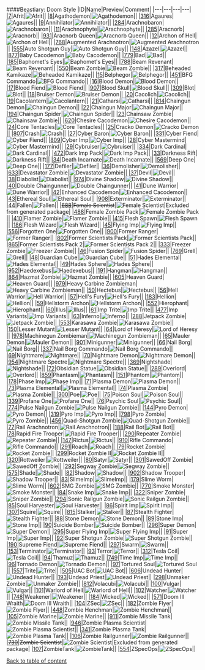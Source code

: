 ####Beastiary: Doom Style
|ID|Name|Preview|Comment|
|---|---|---|---|
|[7](../data/0007.zip)|Afrit|![Afrit](images/beastiary/afrit.png)||
|[8](../data/0008.zip)|Agathodemon|![Agathodemon](images/beastiary/agathodemon.png)||
|[316](../data/0316.zip)|Agaures|![Agaures](images/beastiary/agaures.png)||
|[9](../data/0009.zip)|Annihilator|![Annihilator](images/beastiary/annihilator.png)||
|[284](../data/0284.zip)|Arachnobaron|![Arachnobaron](images/beastiary/arachnobaron.png)||
|[11](../data/0011.zip)|Arachnophyte|![Arachnophyte](images/beastiary/arachnophyte.png)||
|[285](../data/0285.zip)|Aracnorb|![Aracnorb](images/beastiary/aracnorb.png)||
|[931](../data/0931.zip)|Aracnorb Queen|![Aracnorb Queen](images/beastiary/aracnorbqueen.png)||
|[12](../data/0012.zip)|Archon of Hell|![Archon of Hell](images/beastiary/archonofhell.png)||
|[768](../data/0768.zip)|Augmented Arachnotron|![Augmented Arachnotron](images/beastiary/arachnotronmk2.png)||
|[555](../data/0555.zip)|Auto Shotgun Guy|![Auto Shotgun Guy](images/beastiary/autoshotgunguy.png)||
|[148](../data/0148.zip)|Azazel|![Azazel](images/beastiary/azazel.png)||
|[877](../data/0877.zip)|Baby Cacodemon|![Baby Cacodemon](images/beastiary/babycaco.png)||
|[779](../data/0779.zip)|Bad|![Bad](images/beastiary/bad.png)||
|[185](../data/0185.zip)|Baphomet's Eyes|![Baphomet's Eyes](images/beastiary/eyes.png)||
|[788](../data/0788.zip)|Beam Revenant|![Beam Revenant](images/beastiary/beamrevenant.png)||
|[550](../data/0550.zip)|Beam Zombie|![Beam Zombie](images/beastiary/beamzombie.png)||
|[317](../data/0317.zip)|Beheaded Kamikaze|![Beheaded Kamikaze](images/beastiary/beheadedkamikazi.png)||
|[15](../data/0015.zip)|Belphegor|![Belphegor](images/beastiary/belphegor.png)||
|[451](../data/0451.zip)|BFG Commando|![BFG Commando](images/beastiary/bfgcommando.png)||
|[16](../data/0016.zip)|Blood Demon|![Blood Demon](images/beastiary/blooddemon.png)||
|[17](../data/0017.zip)|Blood Fiend|![Blood Fiend](images/beastiary/bloodfiend.png)||
|[907](../data/0907.zip)|Blood Skull|![Blood Skull](images/beastiary/bloodskull.png)||
|[309](../data/0309.zip)|Blot|![Blot](images/beastiary/blot.png)||
|[18](../data/0018.zip)|Bruiser Demon|![Bruiser Demon](images/beastiary/bruiserdemon.png)||
|[20](../data/0020.zip)|Cacolich|![Cacolich](images/beastiary/cacolich.png)||
|[19](../data/0019.zip)|Cacolantern|![Cacolantern](images/beastiary/cacolantern.png)||
|[21](../data/0021.zip)|Catharsi|![Catharsi](images/beastiary/catharsi.png)||
|[814](../data/0814.zip)|Chaingun Demon|![Chaingun Demon](images/beastiary/chaingundemon.png)||
|[22](../data/0022.zip)|Chaingun Major|![Chaingun Major](images/beastiary/chaingunmajor.png)||
|[194](../data/0194.zip)|Chaingun Spider|![Chaingun Spider](images/beastiary/chaingunspider.png)||
|[23](../data/0023.zip)|Chainsaw Zombie|![Chainsaw Zombie](images/beastiary/chainsawzombie.png)||
|[620](../data/0620.zip)|Chesire Cacodemon|![Chesire Cacodemon](images/beastiary/chesirecacodemon.png)||
|[24](../data/0024.zip)|Core Tentacles|![Core Tentacles](images/beastiary/coretentacles.png)||
|[25](../data/0025.zip)|Cracko Demon|![Cracko Demon](images/beastiary/crackodemon.png)||
|[807](../data/0807.zip)|Crash|![Crash](images/beastiary/crash.png)||
|[27](../data/0027.zip)|Cyber Baron|![Cyber Baron](images/beastiary/cyberbaron.png)||
|[331](../data/0331.zip)|Cyber Fiend|![Cyber Fiend](images/beastiary/cyberfiend.png)||
|[809](../data/0809.zip)|Cyber Imp|![Cyber Imp](images/beastiary/cyberimp.png)||
|[28](../data/0028.zip)|Cyber Mastermind|![Cyber Mastermind](images/beastiary/cybermastermind.png)||
|[29](../data/0029.zip)|Cybruiser|![Cybruiser](images/beastiary/cybruiser.png)||
|[334](../data/0334.zip)|Dark Cardinal|![Dark Cardinal](images/beastiary/darkcardinal.png)||
|[472](../data/0472.zip)|Dark Imp Pack|![Dark Imp Pack](images/beastiary/darkimppack.png)||
|[33](../data/0033.zip)|Darkness Rift|![Darkness Rift](images/beastiary/darknessrift.png)||
|[34](../data/0034.zip)|Death Incarnate|![Death Incarnate](images/beastiary/deathincarnate.png)||
|[569](../data/0569.zip)|Deep One|![Deep One](images/beastiary/deepone.png)||
|[177](../data/0177.zip)|Defiler|![Defiler](images/beastiary/defiler.png)||
|[36](../data/0036.zip)|Demolisher|![Demolisher](images/beastiary/demolisher.png)||
|[633](../data/0633.zip)|Devastator Zombie|![Devastator Zombie](images/beastiary/devastatorzombie.png)||
|[37](../data/0037.zip)|Devil|![Devil](images/beastiary/devil.png)||
|[38](../data/0038.zip)|Diabolist|![Diabolist](images/beastiary/diabolist.png)||
|[974](../data/0974.zip)|Divine Shadow|![Divine Shadow](images/beastiary/divineshadow.png)||
|[40](../data/0040.zip)|Double Chaingunner|![Double Chaingunner](images/beastiary/doublechaingunner.png)||
|[41](../data/0041.zip)|Dune Warrior|![Dune Warrior](images/beastiary/dunewarrior.png)||
|[42](../data/0042.zip)|Enhanced Cacodemon|![Enhanced Cacodemon](images/beastiary/enhancedcaco.png)||
|[43](../data/0043.zip)|Ethereal Soul|![Ethereal Soul](images/beastiary/etherealsoul.png)||
|[908](../data/0908.zip)|Exterminator|![Exterminator](images/beastiary/exterminator.png)||
|[44](../data/0044.zip)|Fallen|![Fallen](images/beastiary/fallen.png)||
|~~[688](../data/0688.zip)~~|~~Female Scientist~~|![Female Scientist](images/beastiary/femalescientist.png)|Excluded from generated package|
|[488](../data/0488.zip)|Female Zombie Pack|![Female Zombie Pack](images/beastiary/femalezombiepack.png)||
|[410](../data/0410.zip)|Flamer Zombie|![Flamer Zombie](images/beastiary/flamerzombie.png)||
|[415](../data/0415.zip)|Flesh Spawn|![Flesh Spawn](images/beastiary/fleshspawn.png)||
|[186](../data/0186.zip)|Flesh Wizard|![Flesh Wizard](images/beastiary/fleshwizard.png)||
|[45](../data/0045.zip)|Flying Imp|![Flying Imp](images/beastiary/flyingimp.png)||
|[556](../data/0556.zip)|Forgotten One|![Forgotten One](images/beastiary/forgottenone.png)||
|[900](../data/0900.zip)|Former Ranger|![Former Ranger](images/beastiary/formerranger.png)||
|[802](../data/0802.zip)|Former Scientists Pack|![Former Scientists Pack](images/beastiary/formerscientists.png)||
|[865](../data/0865.zip)|Former Scientists Pack 2|![Former Scientists Pack 2](images/beastiary/formerscientists2.png)||
|[333](../data/0333.zip)|Freezer Zombie|![Freezer Zombie](images/beastiary/freezerzombie.png)||
|[46](../data/0046.zip)|Fusion Spider|![Fusion Spider](images/beastiary/fusionspider.png)||
|[769](../data/0769.zip)|Grell|![Grell](images/beastiary/grell.png)||
|[48](../data/0048.zip)|Guardian Cube|![Guardian Cube](images/beastiary/guardiancube.png)||
|[51](../data/0051.zip)|Hades Elemental|![Hades Elemental](images/beastiary/helemental.png)||
|[49](../data/0049.zip)|Hades Sphere|![Hades Sphere](images/beastiary/hadessphere.png)||
|[952](../data/0952.zip)|Haedexebus|![Haedexebus](images/beastiary/haedexebus.png)||
|[191](../data/0191.zip)|Hangman|![Hangman](images/beastiary/hangman.png)||
|[864](../data/0864.zip)|Hazmat Zombie|![Hazmat Zombie](images/beastiary/hazmatzombie.png)||
|[605](../data/0605.zip)|Heaven Guard|![Heaven Guard](images/beastiary/heavenguard.png)||
|[979](../data/0979.zip)|Heavy Carbine Zombieman|![Heavy Carbine Zombieman](images/beastiary/heavycarbineguy.png)||
|[50](../data/0050.zip)|Hectebus|![Hectebus](images/beastiary/hectebus.png)||
|[56](../data/0056.zip)|Hell Warrior|![Hell Warrior](images/beastiary/hellwarrior.png)||
|[57](../data/0057.zip)|Hell's Fury|![Hell's Fury](images/beastiary/hellsfury.png)||
|[183](../data/0183.zip)|Hellion|![Hellion](images/beastiary/hellion.png)||
|[59](../data/0059.zip)|Hellstorm Archon|![Hellstorm Archon](images/beastiary/hellstormarchon.png)||
|[552](../data/0552.zip)|Hierophant|![Hierophant](images/beastiary/hierophant.png)||
|[60](../data/0060.zip)|Illus|![Illus](images/beastiary/illus.png)||
|[61](../data/0061.zip)|Imp Trite|![Imp Trite](images/beastiary/imptrite.png)||
|[477](../data/0477.zip)|Imp Variants|![Imp Variants](images/beastiary/impvariants.png)||
|[63](../data/0063.zip)|Inferno|![Inferno](images/beastiary/inferno.png)||
|[288](../data/0288.zip)|Jetpack Zombie|![Jetpack Zombie](images/beastiary/jetpackzombie.png)||
|[553](../data/0553.zip)|Karasawa Zombie|![Karasawa Zombie](images/beastiary/karasawaguy.png)||
|[150](../data/0150.zip)|Lesser Mutant|![Lesser Mutant](images/beastiary/lessermutant.png)||
|[64](../data/0064.zip)|Lord of Heresy|![Lord of Heresy](images/beastiary/lordofheresy.png)||
|[978](../data/0978.zip)|Machinegun Zombieman|![Machinegun Zombieman](images/beastiary/machinegunzombie.png)||
|[65](../data/0065.zip)|Mauler Demon|![Mauler Demon](images/beastiary/maulerdemon.png)||
|[901](../data/0901.zip)|Minigunner|![Minigunner](images/beastiary/minigunner.png)||
|[66](../data/0066.zip)|Nail Borg|![Nail Borg](images/beastiary/nailborg.png)||
|[337](../data/0337.zip)|Nail Borg Commando|![Nail Borg Commando](images/beastiary/nailborgcommando.png)||
|[69](../data/0069.zip)|Nightmare|![Nightmare](images/beastiary/nightmare.png)||
|[70](../data/0070.zip)|Nightmare Demon|![Nightmare Demon](images/beastiary/nightmaredemon.png)||
|[954](../data/0954.zip)|Nightmare Spectre|![Nightmare Spectre](images/beastiary/nightmarespectre.png)||
|[369](../data/0369.zip)|Nightshade|![Nightshade](images/beastiary/nightshade.png)||
|[72](../data/0072.zip)|Obsidian Statue|![Obsidian Statue](images/beastiary/obsidianstatue.png)||
|[289](../data/0289.zip)|Overlord|![Overlord](images/beastiary/overlord.png)||
|[859](../data/0859.zip)|Phantasm|![Phantasm](images/beastiary/phantasm.png)||
|[151](../data/0151.zip)|Phantom|![Phantom](images/beastiary/phantom.png)||
|[178](../data/0178.zip)|Phase Imp|![Phase Imp](images/beastiary/phaseimp.png)||
|[71](../data/0071.zip)|Plasma Demon|![Plasma Demon](images/beastiary/plasmademon.png)||
|[73](../data/0073.zip)|Plasma Elemental|![Plasma Elemental](images/beastiary/plasmaelemental.png)||
|[74](../data/0074.zip)|Plasma Zombie|![Plasma Zombie](images/beastiary/plasmazombie.png)||
|[300](../data/0300.zip)|Poe|![Poe](images/beastiary/poe.png)||
|[75](../data/0075.zip)|Poison Soul|![Poison Soul](images/beastiary/poisonsoul.png)||
|[339](../data/0339.zip)|Profane One|![Profane One](images/beastiary/profaneone.png)||
|[76](../data/0076.zip)|Psychic Soul|![Psychic Soul](images/beastiary/psychicsoul.png)||
|[774](../data/0774.zip)|Pulse Nailgun Zombie|![Pulse Nailgun Zombie](images/beastiary/pulsenailgunzombie.png)||
|[144](../data/0144.zip)|Pyro Demon|![Pyro Demon](images/beastiary/pyrodemon.png)||
|[319](../data/0319.zip)|Pyro Imp|![Pyro Imp](images/beastiary/pyroimp.png)||
|[798](../data/0798.zip)|Pyro Zombie|![Pyro Zombie](images/beastiary/pyrozombie.png)||
|[456](../data/0456.zip)|Quad-Shotgun Zombie|![Quad-Shotgun Zombie](images/beastiary/quadshotgunzombie.png)||
|[77](../data/0077.zip)|Rail Arachnotron|![Rail Arachnotron](images/beastiary/railarachnotron.png)||
|[188](../data/0188.zip)|Rail Bot|![Rail Bot](images/beastiary/railbot.png)||
|[78](../data/0078.zip)|Rapid Fire Trooper|![Rapid Fire Trooper](images/beastiary/rapidfiretrooper.png)||
|[290](../data/0290.zip)|Repeater Zombie|![Repeater Zombie](images/beastiary/repeaterzombie.png)||
|[147](../data/0147.zip)|Rictus|![Rictus](images/beastiary/rictus.png)||
|[910](../data/0910.zip)|Rifle Commando|![Rifle Commando](images/beastiary/riflecommando.png)||
|[291](../data/0291.zip)|Roach|![Roach](images/beastiary/roach.png)||
|[79](../data/0079.zip)|Rocket Zombie|![Rocket Zombie](images/beastiary/rocketzombie.png)||
|[299](../data/0299.zip)|Rocket Zombie II|![Rocket Zombie II](images/beastiary/rocketzombie2.png)||
|[320](../data/0320.zip)|Rottweiler|![Rottweiler](images/beastiary/rottweiler.png)||
|[80](../data/0080.zip)|Satyr|![Satyr](images/beastiary/satyr.png)||
|[301](../data/0301.zip)|SawedOff Zombie|![SawedOff Zombie](images/beastiary/sawedoffzombie.png)||
|[292](../data/0292.zip)|Segway Zombie|![Segway Zombie](images/beastiary/segwayzombie.png)||
|[575](../data/0575.zip)|Shade|![Shade](images/beastiary/shade.png)||
|[82](../data/0082.zip)|Shadow|![Shadow](images/beastiary/shadow.png)||
|[902](../data/0902.zip)|Shadow Trooper|![Shadow Trooper](images/beastiary/shadowtrooper.png)||
|[83](../data/0083.zip)|SlimeImp|![SlimeImp](images/beastiary/slimeimp.png)||
|[179](../data/0179.zip)|Slime Worm|![Slime Worm](images/beastiary/slimeworm.png)||
|[602](../data/0602.zip)|SMG Zombie|![SMG Zombie](images/beastiary/smgzombie.png)||
|[770](../data/0770.zip)|Smoke Monster|![Smoke Monster](images/beastiary/smokemonster.png)||
|[84](../data/0084.zip)|Snake Imp|![Snake Imp](images/beastiary/snakeimp.png)||
|[322](../data/0322.zip)|Sniper Zombie|![Sniper Zombie](images/beastiary/sniperzombie.png)||
|[294](../data/0294.zip)|Sonic Railgun Zombie|![Sonic Railgun Zombie](images/beastiary/sonicrailgunzombie.png)||
|[85](../data/0085.zip)|Soul Harvester|![Soul Harvester](images/beastiary/soulharvester.png)||
|[86](../data/0086.zip)|Spirit Imp|![Spirit Imp](images/beastiary/spiritimp.png)||
|[307](../data/0307.zip)|Squire|![Squire](images/beastiary/squire.png)||
|[815](../data/0815.zip)|Stalker|![Stalker](images/beastiary/stalker.png)||
|[87](../data/0087.zip)|Stealth Fighter|![Stealth Fighter](images/beastiary/stealthfighter.png)||
|[88](../data/0088.zip)|Stone Demon|![Stone Demon](images/beastiary/stonedemon.png)||
|[89](../data/0089.zip)|Stone Imp|![Stone Imp](images/beastiary/stoneimp.png)||
|[90](../data/0090.zip)|Suicide Bomber|![Suicide Bomber](images/beastiary/suicidebomber.png)||
|[296](../data/0296.zip)|Super Demon|![Super Demon](images/beastiary/superdemon.png)||
|[295](../data/0295.zip)|Super Flying Imp|![Super Flying Imp](images/beastiary/superflyingimp.png)||
|[91](../data/0091.zip)|Super Imp|![Super Imp](images/beastiary/superimp.png)||
|[92](../data/0092.zip)|Super Shotgun Zombie|![Super Shotgun Zombie](images/beastiary/supershotgunzombie.png)||
|[190](../data/0190.zip)|Supreme Fiend|![Supreme Fiend](images/beastiary/supremefiend.png)||
|[297](../data/0297.zip)|Swarm|![Swarm](images/beastiary/swarm.png)||
|[153](../data/0153.zip)|Terminator|![Terminator](images/beastiary/terminator.png)||
|[93](../data/0093.zip)|Terror|![Terror](images/beastiary/terror.png)||
|[312](../data/0312.zip)|Tesla Coil|![Tesla Coil](images/beastiary/teslacoil.png)||
|[94](../data/0094.zip)|Thamuz|![Thamuz](images/beastiary/thamuz.png)||
|[749](../data/0749.zip)|Time Imp|![Time Imp](images/beastiary/timeimp.png)||
|[96](../data/0096.zip)|Tornado Demon|![Tornado Demon](images/beastiary/tornadodemon.png)||
|[97](../data/0097.zip)|Tortured Soul|![Tortured Soul](images/beastiary/torturedsoul.png)||
|[557](../data/0557.zip)|Trite|![Trite](images/beastiary/trite.png)||
|[505](../data/0505.zip)|UAC Bot|![UAC Bot](images/beastiary/uacbot.png)||
|[606](../data/0606.zip)|Undead Hunter|![Undead Hunter](images/beastiary/undeadhunter.png)||
|[193](../data/0193.zip)|Undead Priest|![Undead Priest](images/beastiary/undeadpriest.png)||
|[298](../data/0298.zip)|Unmaker Zombie|![Unmaker Zombie](images/beastiary/unmakerzombie.png)||
|[812](../data/0812.zip)|Volacubi|![Volacubi](images/beastiary/volacubi.png)||
|[100](../data/0100.zip)|Vulgar|![Vulgar](images/beastiary/vulgar.png)||
|[101](../data/0101.zip)|Warlord of Hell|![Warlord of Hell](images/beastiary/warlordofhell.png)||
|[102](../data/0102.zip)|Watcher|![Watcher](images/beastiary/watcher.png)||
|[748](../data/0748.zip)|Weakener|![Weakener](images/beastiary/weakener.png)||
|[184](../data/0184.zip)|Wicked|![Wicked](images/beastiary/wicked.png)||
|[571](../data/0571.zip)|Doom III Wraith|![Doom III Wraith](images/beastiary/wraithd3.png)||
|[104](../data/0104.zip)|ZSec|![ZSec](images/beastiary/zsec.png)||
|[182](../data/0182.zip)|Zombie Flyer|![Zombie Flyer](images/beastiary/zombieflyer.png)||
|[448](../data/0448.zip)|Zombie Henchman|![Zombie Henchman](images/beastiary/zombiehenchman.png)||
|[105](../data/0105.zip)|Zombie Marine|![Zombie Marine](images/beastiary/zombiemarine.png)||
|[911](../data/0911.zip)|Zombie Missile Tank|![Zombie Missile Tank](images/beastiary/zombiemissiletank.png)||
|[946](../data/0946.zip)|Zombie Plasma Scientist|![Zombie Plasma Scientist](images/beastiary/zombiescientistplasma.png)||
|[341](../data/0341.zip)|Zombie Plasma Tank|![Zombie Plasma Tank](images/beastiary/zombieplasmatank.png)||
|[106](../data/0106.zip)|Zombie Railgunner|![Zombie Railgunner](images/beastiary/zombierailgunner.png)||
|~~[730](../data/0730.zip)~~|~~Zombie Scientist~~|![Zombie Scientist](images/beastiary/zombiescientist.png)|Excluded from generated package|
|[107](../data/0107.zip)|ZombieTank|![ZombieTank](images/beastiary/zombietank.png)||
|[554](../data/0554.zip)|ZSpecOps|![ZSpecOps](images/beastiary/zspecops.png)||

[Back to table of content](../readme.md)
